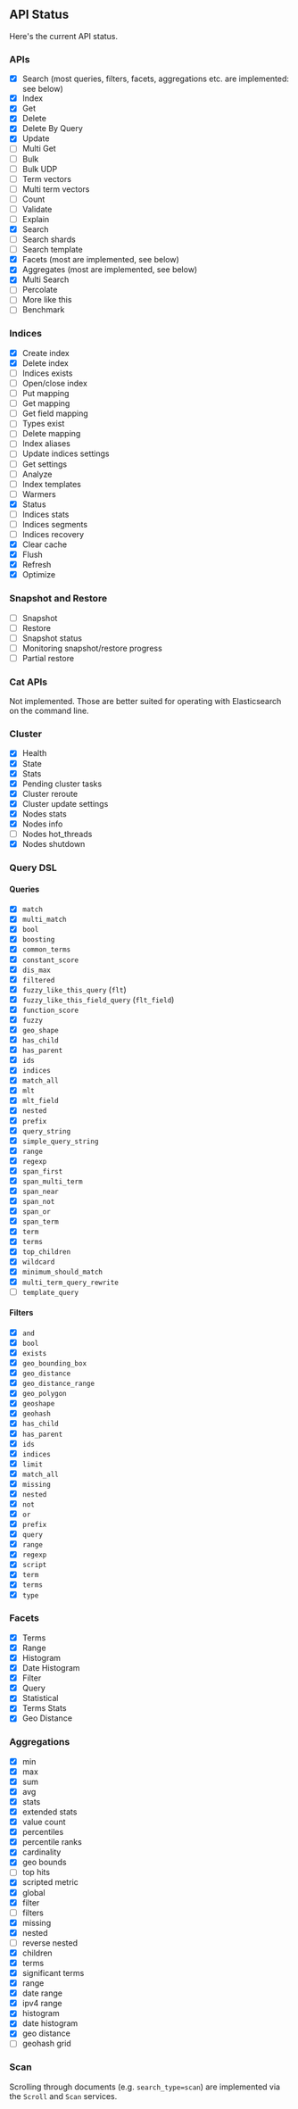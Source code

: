 
## API Status

Here's the current API status.

### APIs

- [x] Search (most queries, filters, facets, aggregations etc. are implemented: see below)
- [x] Index
- [x] Get
- [x] Delete
- [x] Delete By Query
- [x] Update
- [ ] Multi Get
- [ ] Bulk
- [ ] Bulk UDP
- [ ] Term vectors
- [ ] Multi term vectors
- [ ] Count
- [ ] Validate
- [ ] Explain
- [x] Search
- [ ] Search shards
- [ ] Search template
- [x] Facets (most are implemented, see below)
- [x] Aggregates (most are implemented, see below)
- [x] Multi Search
- [ ] Percolate
- [ ] More like this
- [ ] Benchmark

### Indices

- [x] Create index
- [x] Delete index
- [ ] Indices exists
- [ ] Open/close index
- [ ] Put mapping
- [ ] Get mapping
- [ ] Get field mapping
- [ ] Types exist
- [ ] Delete mapping
- [ ] Index aliases
- [ ] Update indices settings
- [ ] Get settings
- [ ] Analyze
- [ ] Index templates
- [ ] Warmers
- [x] Status
- [ ] Indices stats
- [ ] Indices segments
- [ ] Indices recovery
- [x] Clear cache
- [x] Flush
- [x] Refresh
- [x] Optimize

### Snapshot and Restore

- [ ] Snapshot
- [ ] Restore
- [ ] Snapshot status
- [ ] Monitoring snapshot/restore progress
- [ ] Partial restore

### Cat APIs

Not implemented. Those are better suited for operating with Elasticsearch
on the command line.

### Cluster

- [x] Health
- [x] State
- [x] Stats
- [x] Pending cluster tasks
- [x] Cluster reroute
- [x] Cluster update settings
- [x] Nodes stats
- [x] Nodes info
- [ ] Nodes hot_threads
- [x] Nodes shutdown

### Query DSL

#### Queries

- [x] `match`
- [x] `multi_match`
- [x] `bool`
- [x] `boosting`
- [x] `common_terms`
- [x] `constant_score`
- [x] `dis_max`
- [x] `filtered`
- [x] `fuzzy_like_this_query` (`flt`)
- [x] `fuzzy_like_this_field_query` (`flt_field`)
- [x] `function_score`
- [x] `fuzzy`
- [x] `geo_shape`
- [x] `has_child`
- [x] `has_parent`
- [x] `ids`
- [x] `indices`
- [x] `match_all`
- [x] `mlt`
- [x] `mlt_field`
- [x] `nested`
- [x] `prefix`
- [x] `query_string`
- [x] `simple_query_string`
- [x] `range`
- [x] `regexp`
- [x] `span_first`
- [x] `span_multi_term`
- [x] `span_near`
- [x] `span_not`
- [x] `span_or`
- [x] `span_term`
- [x] `term`
- [x] `terms`
- [x] `top_children`
- [x] `wildcard`
- [x] `minimum_should_match`
- [x] `multi_term_query_rewrite`
- [ ] `template_query`

#### Filters

- [x] `and`
- [x] `bool`
- [x] `exists`
- [x] `geo_bounding_box`
- [x] `geo_distance`
- [x] `geo_distance_range`
- [x] `geo_polygon`
- [x] `geoshape`
- [x] `geohash`
- [x] `has_child`
- [x] `has_parent`
- [x] `ids`
- [x] `indices`
- [x] `limit`
- [x] `match_all`
- [x] `missing`
- [x] `nested`
- [x] `not`
- [x] `or`
- [x] `prefix`
- [x] `query`
- [x] `range`
- [x] `regexp`
- [x] `script`
- [x] `term`
- [x] `terms`
- [x] `type`

### Facets

- [x] Terms
- [x] Range
- [x] Histogram
- [x] Date Histogram
- [x] Filter
- [x] Query
- [x] Statistical
- [x] Terms Stats
- [x] Geo Distance

### Aggregations

- [x] min
- [x] max
- [x] sum
- [x] avg
- [x] stats
- [x] extended stats
- [x] value count
- [x] percentiles
- [x] percentile ranks
- [x] cardinality
- [x] geo bounds
- [ ] top hits
- [x] scripted metric
- [x] global
- [x] filter
- [ ] filters
- [x] missing
- [x] nested
- [ ] reverse nested
- [x] children
- [x] terms
- [x] significant terms
- [x] range
- [x] date range
- [x] ipv4 range
- [x] histogram
- [x] date histogram
- [x] geo distance
- [ ] geohash grid

### Scan

Scrolling through documents (e.g. `search_type=scan`) are implemented via
the `Scroll` and `Scan` services.
